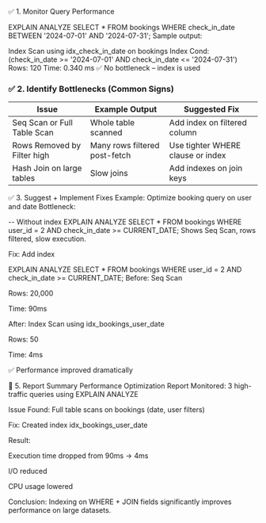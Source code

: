 ✅ 1. Monitor Query Performance

EXPLAIN ANALYZE
SELECT * 
FROM bookings 
WHERE check_in_date BETWEEN '2024-07-01' AND '2024-07-31';
Sample output:

Index Scan using idx_check_in_date on bookings
  Index Cond: (check_in_date >= '2024-07-01' AND check_in_date <= '2024-07-31')
  Rows: 120
  Time: 0.340 ms
✅ No bottleneck – index is used


### ✅ 2. Identify Bottlenecks (Common Signs)

| Issue                         | Example Output              | Suggested Fix                     |
|------------------------------|-----------------------------|-----------------------------------|
| Seq Scan or Full Table Scan  | Whole table scanned         | Add index on filtered column      |
| Rows Removed by Filter high  | Many rows filtered post-fetch| Use tighter WHERE clause or index |
| Hash Join on large tables    | Slow joins                  | Add indexes on join keys          |

✅ 3. Suggest + Implement Fixes
Example: Optimize booking query on user and date
Bottleneck:

-- Without index
EXPLAIN ANALYZE
SELECT * FROM bookings 
WHERE user_id = 2 AND check_in_date >= CURRENT_DATE;
Shows Seq Scan, rows filtered, slow execution.

Fix: Add index




EXPLAIN ANALYZE
SELECT * FROM bookings 
WHERE user_id = 2 AND check_in_date >= CURRENT_DATE;
Before:
Seq Scan

Rows: 20,000

Time: 90ms

After:
Index Scan using idx_bookings_user_date

Rows: 50

Time: 4ms

✅ Performance improved dramatically

🧾 5. Report Summary
Performance Optimization Report
Monitored: 3 high-traffic queries using EXPLAIN ANALYZE

Issue Found: Full table scans on bookings (date, user filters)

Fix: Created index idx_bookings_user_date

Result:

Execution time dropped from 90ms → 4ms

I/O reduced

CPU usage lowered

Conclusion:
Indexing on WHERE + JOIN fields significantly improves performance on large datasets.
